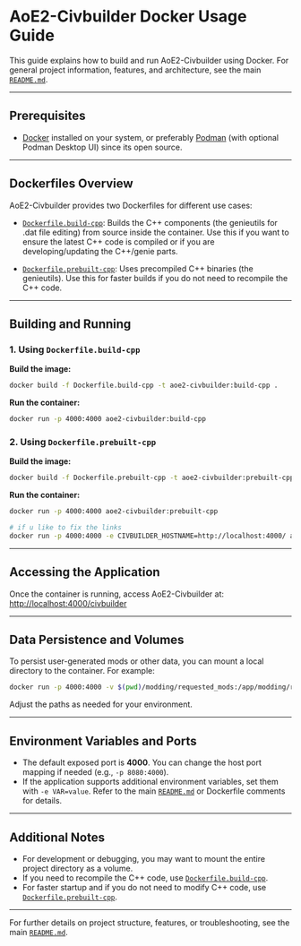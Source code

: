 # AoE2-Civbuilder Docker Usage Guide

This guide explains how to build and run AoE2-Civbuilder using Docker. For general project information, features, and architecture, see the main [`README.md`](README.md:1).

---

## Prerequisites

- [Docker](https://docs.docker.com/get-docker/) installed on your system, or preferably [Podman](https://podman.io/) (with optional Podman Desktop UI) since its open source.

---

## Dockerfiles Overview

AoE2-Civbuilder provides two Dockerfiles for different use cases:

- [`Dockerfile.build-cpp`](Dockerfile.build-cpp:1):
  Builds the C++ components (the genieutils  for .dat file editing) from source inside the container. Use this if you want to ensure the latest C++ code is compiled or if you are developing/updating the C++/genie parts.

- [`Dockerfile.prebuilt-cpp`](Dockerfile.prebuilt-cpp:1):
  Uses precompiled C++ binaries (the genieutils). Use this for faster builds if you do not need to recompile the C++ code.

---

## Building and Running

### 1. Using `Dockerfile.build-cpp`

**Build the image:**
```sh
docker build -f Dockerfile.build-cpp -t aoe2-civbuilder:build-cpp .
```

**Run the container:**
```sh
docker run -p 4000:4000 aoe2-civbuilder:build-cpp
```

### 2. Using `Dockerfile.prebuilt-cpp`

**Build the image:**
```sh
docker build -f Dockerfile.prebuilt-cpp -t aoe2-civbuilder:prebuilt-cpp .
```

**Run the container:**
```sh
docker run -p 4000:4000 aoe2-civbuilder:prebuilt-cpp

# if u like to fix the links
docker run -p 4000:4000 -e CIVBUILDER_HOSTNAME=http://localhost:4000/ aoe2-civbuilder:prebuilt-cpp 
```

---

## Accessing the Application

Once the container is running, access AoE2-Civbuilder at:  
[http://localhost:4000/civbuilder](http://localhost:4000/civbuilder)

---

## Data Persistence and Volumes

To persist user-generated mods or other data, you can mount a local directory to the container. For example:

```sh
docker run -p 4000:4000 -v $(pwd)/modding/requested_mods:/app/modding/requested_mods aoe2-civbuilder:build-cpp
```

Adjust the paths as needed for your environment.

---

## Environment Variables and Ports

- The default exposed port is **4000**. You can change the host port mapping if needed (e.g., `-p 8080:4000`).
- If the application supports additional environment variables, set them with `-e VAR=value`. Refer to the main [`README.md`](README.md:1) or Dockerfile comments for details.

---

## Additional Notes

- For development or debugging, you may want to mount the entire project directory as a volume.
- If you need to recompile the C++ code, use [`Dockerfile.build-cpp`](Dockerfile.build-cpp:1).
- For faster startup and if you do not need to modify C++ code, use [`Dockerfile.prebuilt-cpp`](Dockerfile.prebuilt-cpp:1).

---

For further details on project structure, features, or troubleshooting, see the main [`README.md`](README.md:1).
